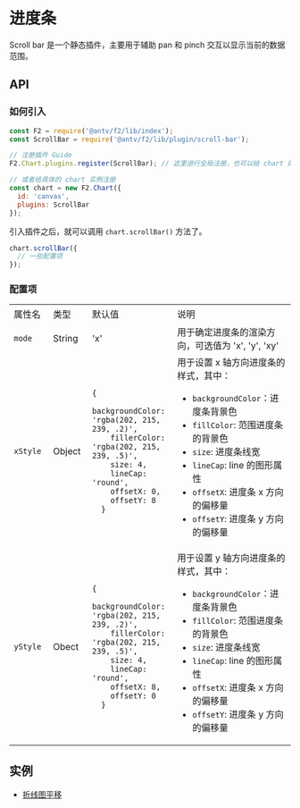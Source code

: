 <!--
index: 12
title: ScrollBar
resource:
  jsFiles:
    - ${url.f2}
-->

# 进度条

Scroll bar 是一个静态插件，主要用于辅助 pan 和 pinch 交互以显示当前的数据范围。

## API

### 如何引入

```js
const F2 = require('@antv/f2/lib/index');
const ScrollBar = require('@antv/f2/lib/plugin/scroll-bar');

// 注册插件 Guide
F2.Chart.plugins.register(ScrollBar); // 这里进行全局注册，也可以给 chart 的实例注册

// 或者给具体的 chart 实例注册
const chart = new F2.Chart({
  id: 'canvas',
  plugins: ScrollBar
});
```

引入插件之后，就可以调用 `chart.scrollBar()` 方法了。

```js
chart.scrollBar({
  // 一些配置项
});
```

### 配置项

<div class="bi-table">
  <table>
    <colgroup>
      <col width="111px" />
      <col width="104px" />
      <col width="198px" />
      <col width="443px" />
    </colgroup>
    <tbody>
      <tr height="34px">
        <td rowspan="1" colSpan="1">
          <div data-type="p">属性名</div>
        </td>
        <td rowspan="1" colSpan="1">
          <div data-type="p">类型</div>
        </td>
        <td rowspan="1" colSpan="1">
          <div data-type="p">默认值</div>
        </td>
        <td rowspan="1" colSpan="1">
          <div data-type="p">说明</div>
        </td>
      </tr>
      <tr height="34px">
        <td rowspan="1" colSpan="1">
          <div data-type="p"><code>mode</code> </div>
        </td>
        <td rowspan="1" colSpan="1">
          <div data-type="p">String</div>
        </td>
        <td rowspan="1" colSpan="1">
          <div data-type="p">&#x27;x&#x27; </div>
        </td>
        <td rowspan="1" colSpan="1">
          <div data-type="p">用于确定进度条的渲染方向，可选值为 &#x27;x&#x27;, &#x27;y&#x27;, &#x27;xy&#x27;</div>
        </td>
      </tr>
      <tr height="34px">
        <td rowspan="1" colSpan="1">
          <div data-type="p"><code>xStyle</code> </div>
        </td>
        <td rowspan="1" colSpan="1">
          <div data-type="p">Object</div>
        </td>
        <td rowspan="1" colSpan="1"><pre data-syntax="javascript"><code class="language-javascript">{
    backgroundColor: &#x27;rgba(202, 215, 239, .2)&#x27;,
    fillerColor: &#x27;rgba(202, 215, 239, .5)&#x27;,
    size: 4,
    lineCap: &#x27;round&#x27;,
    offsetX: 0,
    offsetY: 8
  }
</code></pre></td>
        <td rowspan="1" colSpan="1">
          <div data-type="p">用于设置 x 轴方向进度条的样式，其中：</div>
          <div data-type="p"></div>
          <ul data-type="unordered-list">
            <li data-type="list-item" data-list-type="unordered-list">
              <div data-type="p"><code>backgroundColor</code>：进度条背景色</div>
            </li>
            <li data-type="list-item" data-list-type="unordered-list">
              <div data-type="p"><code>fillColor</code>: 范围进度条的背景色</div>
            </li>
            <li data-type="list-item" data-list-type="unordered-list">
              <div data-type="p"><code>size</code>: 进度条线宽</div>
            </li>
            <li data-type="list-item" data-list-type="unordered-list">
              <div data-type="p"><code>lineCap</code>: line 的图形属性</div>
            </li>
            <li data-type="list-item" data-list-type="unordered-list">
              <div data-type="p"><code>offsetX</code>: 进度条 x 方向的偏移量</div>
            </li>
            <li data-type="list-item" data-list-type="unordered-list">
              <div data-type="p"><code>offsetY</code>: 进度条 y 方向的偏移量</div>
            </li>
          </ul>
        </td>
      </tr>
      <tr height="34px">
        <td rowspan="1" colSpan="1">
          <div data-type="p"><code>yStyle</code></div>
        </td>
        <td rowspan="1" colSpan="1">
          <div data-type="p">Obect</div>
        </td>
        <td rowspan="1" colSpan="1"><pre data-syntax="javascript"><code class="language-javascript">{
    backgroundColor: &#x27;rgba(202, 215, 239, .2)&#x27;,
    fillerColor: &#x27;rgba(202, 215, 239, .5)&#x27;,
    size: 4,
    lineCap: &#x27;round&#x27;,
    offsetX: 8,
    offsetY: 0
  }
</code></pre></td>
        <td rowspan="1" colSpan="1">
          <div data-type="p">用于设置 y 轴方向进度条的样式，其中：</div>
          <div data-type="p"></div>
          <ul data-type="unordered-list">
            <li data-type="list-item" data-list-type="unordered-list">
              <div data-type="p"><code>backgroundColor</code>：进度条背景色</div>
            </li>
            <li data-type="list-item" data-list-type="unordered-list">
              <div data-type="p"><code>fillColor</code>: 范围进度条的背景色</div>
            </li>
            <li data-type="list-item" data-list-type="unordered-list">
              <div data-type="p"><code>size</code>: 进度条线宽</div>
            </li>
            <li data-type="list-item" data-list-type="unordered-list">
              <div data-type="p"><code>lineCap</code>: line 的图形属性</div>
            </li>
            <li data-type="list-item" data-list-type="unordered-list">
              <div data-type="p"><code>offsetX</code>: 进度条 x 方向的偏移量</div>
            </li>
            <li data-type="list-item" data-list-type="unordered-list">
              <div data-type="p"><code>offsetY</code>: 进度条 y 方向的偏移量
              </div>
            </li>
          </ul>
        </td>
      </tr>
    </tbody>
  </table>
</div>

## 实例

- [折线图平移](../demo/interaction/pan-for-line-chart.html)

